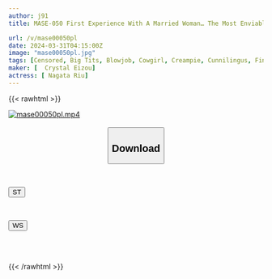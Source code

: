 ```yaml
---
author: j91
title: MASE-050 First Experience With A Married Woman… The Most Enviable Brush Stroke Kozue Nakano

url: /v/mase00050pl
date: 2024-03-31T04:15:00Z
image: "mase00050pl.jpg"
tags: [Censored, Big Tits, Blowjob, Cowgirl, Creampie, Cunnilingus, Finger Fuck, Kiss, Married Woman, Shaved, Solowork, Titty Fuck, Virgin Man]
maker: [  Crystal Eizou]
actress: [ Nagata Riu]
---
```



{{< rawhtml >}}

<div class="video" data-videoid="AAZMGDQ9aocXkxD">
    <a href="javascript:;">
        <img src="/v/mase00050pl/mase00050pl.jpg" width="WIDTH" height="HEIGHT" alt="mase00050pl.mp4" loading="lazy">
    </a>
</div>

<script type="text/javascript" src="https://j91.asia/asset/on-demand-st.js"></script>

<br>
  <link rel="stylesheet" href="https://j91.asia/asset/bs5.css">
  
  <center>
  <button class="btn btn-primary" type="button" data-bs-toggle="collapse" data-bs-target=".multi-collapse" aria-expanded="false" aria-controls="multiCollapseExample1 multiCollapseExample2"><h2>Download</h2></button></center>
</p>
<div class="row">
  <div class="col">
    <div class="collapse multi-collapse" id="multiCollapseExample1">
      <div class="card card-body">
	      	      <br>
<div class="buttons">  
<p><a href="https://streamtape.to/v/AAZMGDQ9aocXkxD" target="_blank"><button class="btn-hover color-3"><i class="fa fa-download"></i> ST</button></a></p></div>
    </div>
  </div>
</div>
  <div class="col">
    <div class="collapse multi-collapse" id="multiCollapseExample2">
      <div class="card card-body">
	      <br>
<div class="buttons">
<p><a href="https://wolfstream.tv/fyj6asxyxset" target="_blank"><button class="btn-hover color-8"><i class="fa fa-download"></i> WS</button></a></p></div>
<br><br>
      </div>
    </div>
  </div>
</div>

{{< /rawhtml >}}